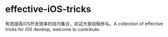 # effective-iOS-tricks
有效提高iOS开发效率的技巧集合，欢迎大家投稿参与。A collection of effective tricks for iOS develop, welcome to contribute. 
